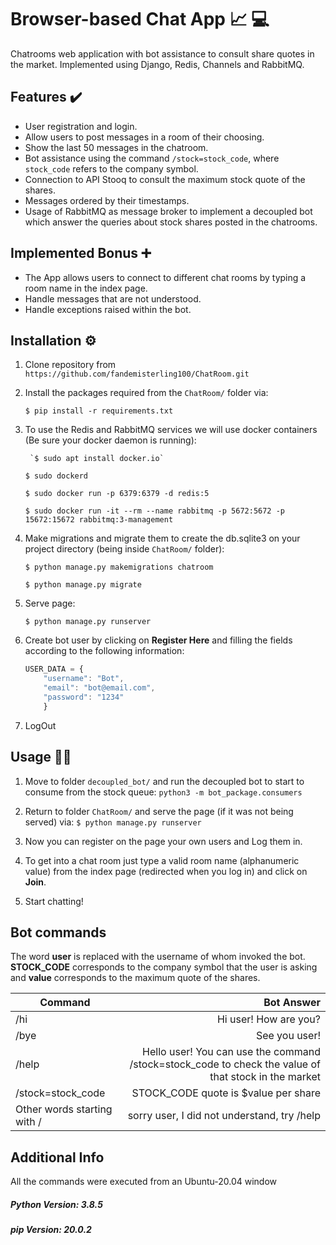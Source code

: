 # Browser-based Chat App  📈 💻
Chatrooms web application with bot assistance to consult share quotes in the market. Implemented using Django, Redis, Channels and RabbitMQ.

## Features ✔️

-  User registration and login.
- Allow users to post messages in a room of their choosing.
- Show the last 50 messages in the chatroom.
- Bot assistance using the command `/stock=stock_code`, where `stock_code` refers to the company symbol.
- Connection to API Stooq to consult the maximum stock quote of the shares.
- Messages ordered by their timestamps.
- Usage of RabbitMQ as message broker to implement a decoupled bot which answer the queries about stock shares posted in the chatrooms.
## Implemented Bonus ➕
- The App allows users to connect to different chat rooms by typing a room name in the index page.
- Handle messages that are not understood.
- Handle exceptions raised within the bot.

## Installation ⚙️
1. Clone repository from `https://github.com/fandemisterling100/ChatRoom.git`
2. Install the packages required from the `ChatRoom/` folder via:

	`$ pip install -r requirements.txt` 

3.  To use the Redis and RabbitMQ services we will use docker containers (Be sure your docker daemon is running):

    	 `$ sudo apt install docker.io` 

	 `$ sudo dockerd`

	 `$ sudo docker run -p 6379:6379 -d redis:5`

	 `$ sudo docker run -it --rm --name rabbitmq -p 5672:5672 -p 15672:15672 rabbitmq:3-management`


4.   Make migrations and migrate them to create the db.sqlite3 on your project directory (being inside `ChatRoom/` folder):

	 `$ python manage.py makemigrations chatroom`

	 `$ python manage.py migrate`

5. Serve page:

	`$ python manage.py runserver`

6.  Create bot user by clicking on **Register Here** and filling the fields according to the following information:

	```javascript
	USER_DATA = {
		"username": "Bot",
		"email": "bot@email.com",
		"password": "1234" 
		}
	```

7. LogOut

## Usage 🧑‍💻
1. Move to folder `decoupled_bot/` and run the decoupled bot to start to consume from the stock queue:
 `python3 -m bot_package.consumers`
 
2. Return to folder `ChatRoom/` and serve the page (if it was not being served) via: `$ python manage.py runserver`

3. Now you can register on the page your own users and Log them in.
4. To get into a chat room just type a valid room name (alphanumeric value) from the index page (redirected when you log in) and click on **Join**.
5. Start chatting!

## Bot commands
The word **user** is replaced with the username of whom invoked the bot. **STOCK_CODE** corresponds to the company symbol that the user is asking and **value** corresponds to the maximum quote of the shares.

| Command     | Bot Answer |
| --------- | -----:|
| /hi  | Hi user! How are you? |
| /bye     |   See you user! |
| /help      |    Hello user! You can use the command /stock=stock_code to check the value of that stock in the market |
| /stock=stock_code      |   STOCK_CODE quote is $value per share |
| Other words starting with / | sorry user, I did not understand, try /help |


## Additional Info
All the commands were executed from an Ubuntu-20.04 window
##### Python Version: 3.8.5
##### pip Version: 20.0.2
